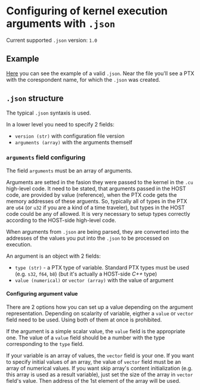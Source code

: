 # Configuring of kernel execution arguments with `.json`

Current supported `.json` version: `1.0`

## Example

[Here](../../../../../ext/cuda_ptx_samples/rel_add_op.json) you can see the example of a valid `.json`. Near the file you'll see a PTX with the corespondent name, for which the `.json` was created.

## `.json` structure

The typical `.json` syntaxis is used.

In a lower level you need to specify 2 fields:

- `version (str)` with configuration file version
- `arguments (array)` with the arguments themself

### `arguments` field configuring

The field `arguments` must be an array of arguments.

Arguments are setted in the fasion they were passed to the kernel in the `.cu` high-level code. It need to be stated, that arguments passed in the HOST code, are provided by value (reference), when the PTX code gets the memory addresses of these arguents. So, typically all of types in the PTX are `u64` (or `u32` if you are a kind of a time traveler), but types in the HOST code could be any of allowed. It is very necessary to setup types correctly according to the HOST-side high-level code.

When arguments from `.json` are being parsed, they are converted into the addresses of the values you put into the `.json` to be processed on execution.

An argument is an object with 2 fields:

- `type (str)` - a PTX type of variable. Standard PTX types must be used (e.g. `s32`, `f64`, `b8`) (but it's actually a HOST-side _C++_ type)
- `value (numerical)` or `vector (array)` with the value of argument

#### Configuring argument value

There are 2 options how you can set up a value depending on the argument representation. Depending on scalarity of variable, eigther a `value` or `vector` field need to be used. Using both of them at once is prohibited.

If the argument is a simple scalar value, the `value` field is the appropriate one. The value of a `value` field should be a number with the type corresponding to the `type` field.

If your variable is an array of values, the `vector` field is your one.
If you want to specify initial values of an array, the value of `vector` field must be an array of numerical values.
If you want skip array's content initialization (e.g. this array is used as a result variable), just set the size of the array in `vector` field's value.
Then address of the 1st element of the array will be used.
